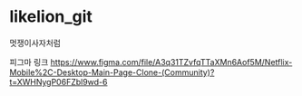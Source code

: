 # likelion_git
멋쟁이사자처럼

피그마 링크
https://www.figma.com/file/A3q31TZvfqTTaXMn6Aof5M/Netflix-Mobile%2C-Desktop-Main-Page-Clone-(Community)?t=XWHNygP06FZbl9wd-6
